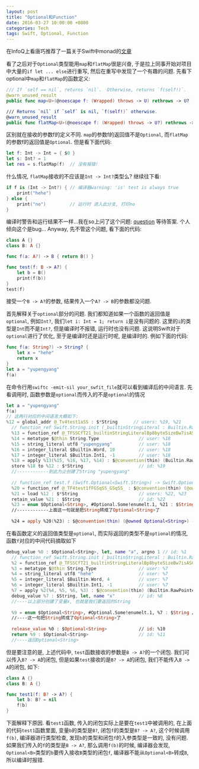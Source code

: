 ```yaml
---
layout: post
title: "Optional和Function"
date: 2016-03-27 10:00:00 +0800
categories: Tech
tags: Swift, Optional, Function
---
```


在InfoQ上看唐巧推荐了一篇关于Swift中monad的[文章][0]

看了之后对于`Optional`类型能用`map`和`flatMap`很是兴奋, 于是拉上同事开始对项目中大量的`if let ... else`进行重写, 然后在重写中发现了一个有趣的问题. 先看下optional中`map`和`flatMap`的函数定义:

``` swift
/// If `self == nil`, returns `nil`.  Otherwise, returns `f(self!)`.
@warn_unused_result
public func map<U>(@noescape f: (Wrapped) throws -> U) rethrows -> U?

/// Returns `nil` if `self` is nil, `f(self!)` otherwise.
@warn_unused_result
public func flatMap<U>(@noescape f: (Wrapped) throws -> U?) rethrows -> U?
```

区别就在接收的参数f的定义不同. `map`的参数f的返回值不是`Optional`, 而`flatMap`的参数f的返回值是`Optional`. 但是看下面代码:

``` swift
let f: Int -> Int = { $0 }
let s: Int? = 1
let res = s.flatMap(f)  // 没有报错!
```

什么情况, `flatMap`接收的不应该是`Int -> Int?`类型么? 继续往下看:

``` swift
if f is (Int -> Int?) { // 编译器warning: 'is' test is always true
    print("hehe")
} else {
    print("no")         // 运行时 进入此分支, 打印no
}
```

编译时警告和运行结果不一样...我在so上问了这个问题: [question][1] 等待答案. 个人倾向这个是bug... Anyway, 先不管这个问题, 看下面的代码:

``` swift
class A {}
class B: A {}

func f(a: A?) -> B { return B() }

func test(f: B -> A?) {
	let b = B()
    print(f(b))
}
test(f)
```

接受一个`B -> A?`的参数, 结果传入一个`A? -> B`的参数都没问题. 

首先解释关于`optional`部分的问题. 我们都知道如果一个函数的返回值是`optional`, 例如`Int?`, 我们`let i: Int = 1; return i`是没有问题的. 这里的`i`的类型是`Int`而不是`Int?`, 但是编译时不报错, 运行时也没有问题. 这说明Swift对于`optional`进行了优化, 至于是编译时还是运行时呢, 是编译时的. 例如下面的代码:

``` swift
func f(a: String?) -> String? {
    let x = "hehe"
    return x
}
let a = "yupengyang"
f(a)
```

在命令行用`swiftc -emit-sil your_swfit_file`就可以看到编译后的中间语言. 先看调用时, 函数参数是`optional`而传入的不是`optional`的情况

```swift
let a = "yupengyang"
f(a)
// 这两行对应的中间语言大概如下:
%12 = global_addr @_Tv4test1aSS : $*String      // users: %19, %21
  // function_ref Swift.String.init (_builtinStringLiteral : Builtin.RawPointer, byteSize : Builtin.Word, isASCII : Builtin.Int1) -> Swift.String
  %13 = function_ref @_TFSSCfT21_builtinStringLiteralBp8byteSizeBw7isASCIIBi1__SS : $@convention(thin) (Builtin.RawPointer, Builtin.Word, Builtin.Int1, @thin String.Type) -> @owned String // user: %18
  %14 = metatype $@thin String.Type               // user: %18
  %15 = string_literal utf8 "yupengyang"          // user: %18
  %16 = integer_literal $Builtin.Word, 10         // user: %18
  %17 = integer_literal $Builtin.Int1, -1         // user: %18
  %18 = apply %13(%15, %16, %17, %14) : $@convention(thin) (Builtin.RawPointer, Builtin.Word, Builtin.Int1, @thin String.Type) -> @owned String // user: %19
  store %18 to %12 : $*String                     // id: %19
  //------------到此为止创建了String "yupengyang"
  
  // function_ref test.f (Swift.Optional<Swift.String>) -> Swift.Optional<Swift.String>
  %20 = function_ref @_TF4test1fFGSqSS_GSqSS_ : $@convention(thin) (@owned Optional<String>) -> @owned Optional<String> // user: %24
  %21 = load %12 : $*String                       // users: %22, %23
  retain_value %21 : $String                      // id: %22
  %23 = enum $Optional<String>, #Optional.Some!enumelt.1, %21 : $String // user: %24
  //------------上面这一句就是把String转成了Optional<String>了
  
  %24 = apply %20(%23) : $@convention(thin) (@owned Optional<String>) -> @owned Optional<String> // user: %25
```

在看函数定义的返回值类型是`optional`, 而实际返回的类型不是`optional`的情况, 函数`f`对应的中间代码摘取如下

``` swift
debug_value %0 : $Optional<String>, let, name "a", argno 1 // id: %1
  // function_ref Swift.String.init (_builtinStringLiteral : Builtin.RawPointer, byteSize : Builtin.Word, isASCII : Builtin.Int1) -> Swift.String
  %2 = function_ref @_TFSSCfT21_builtinStringLiteralBp8byteSizeBw7isASCIIBi1__SS : $@convention(thin) (Builtin.RawPointer, Builtin.Word, Builtin.Int1, @thin String.Type) -> @owned String // user: %7
  %3 = metatype $@thin String.Type                // user: %7
  %4 = string_literal utf8 "hehe"                 // user: %7
  %5 = integer_literal $Builtin.Word, 4           // user: %7
  %6 = integer_literal $Builtin.Int1, -1          // user: %7
  %7 = apply %2(%4, %5, %6, %3) : $@convention(thin) (Builtin.RawPointer, Builtin.Word, Builtin.Int1, @thin String.Type) -> @owned String // users: %8, %9
  debug_value %7 : $String, let, name "x"         // id: %8
  //----以上部分创建了变量x, 也就是我们要返回的String
  
  %9 = enum $Optional<String>, #Optional.Some!enumelt.1, %7 : $String // user: %11
  //----这一句把String转成了Optional<String>了
  
  release_value %0 : $Optional<String>            // id: %10
  return %9 : $Optional<String>                   // id: %11
  //----返回Optional<String>
```

但是要注意的是, 上述代码中, `test`函数接收的参数是`B -> A?`的一个闭包. 我们可以传入`B? -> A`的闭包, 但是如果`test`接收的是`B? -> A`的闭包, 我们不能传入`B -> A`的闭包, 如下:

``` swift
class A {}
class B: A {}

func test1(f: B? -> A?) {
	let b: B? = nil
    f(b)
}
```

下面解释下原因. 看`test1`函数, 传入的闭包实际上是要在`test1`中被调用的, 在上面的代码`test1`函数里面, 变量`b`的类型是`B?`, 闭包`f`的类型是`B? -> A?`, 这个时候调用`f(b)`, 编译器进行类型检查, 发现`b`的类型和闭包`f`的入参类型是一致的, 没有问题. 如果我们传入的`f`的类型是`B -> A?`, 那么调用`f(b)`的时候, 编译器会发现, `Optional<B>`类型的`b`要传入接收`B`类型的闭包`f`, 编译器不能从`Optional<B>`转成`B`, 所以编译时报错.

[0]: http://www.mokacoding.com/blog/functor-applicative-monads-in-pictures/
[1]: http://stackoverflow.com/questions/36173726/swift-use-is-for-function-type-compiler-behavior-is-different-with-runtime

